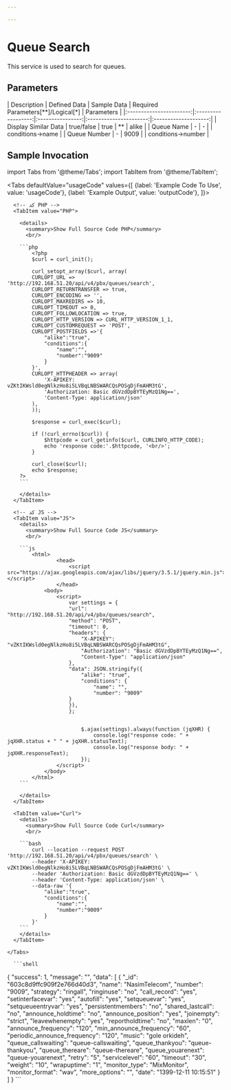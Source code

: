 ```yaml
---

---
```

# Queue Search


This service is used to search for queues.

## Parameters
<div class="custom-table">
|       Description       |    Defined Data    |    Sample Data   | Required Parameters[**]/Logical[*] |      Parameters      |
|:-----------------------:|:------------------:|:----------------:|:----------------------:|:--------------------:|
| Display Similar Data    |     true/false     |       true       |           **           |        alike         |
|        Queue Name       |          -         |         -        |                        |  conditions->name    |
|       Queue Number      |          -         |       9009       |                        | conditions->number    |
</div>

## Sample Invocation


<!--  -->

import Tabs from '@theme/Tabs';
import TabItem from '@theme/TabItem';

<Tabs
  defaultValue="usageCode"
  values={[
    {label: 'Example Code To Use', value: 'usageCode'},
    {label: 'Example Output', value: 'outputCode'},
  ]}>

  <!-- تب نمونه کد استفاده -->
  <TabItem value="usageCode">
    <Tabs
      defaultValue="PHP"
      values={[
        {label: 'PHP', value: 'PHP'},
        {label: 'JS', value: 'JS'},
        {label: 'Curl', value: 'Curl'},
      ]}>

      <!-- کد PHP -->
      <TabItem value="PHP">
	  
        <details>
          <summary>Show Full Source Code PHP</summary>
          <br/>

		```php
			<?php
			$curl = curl_init();

			curl_setopt_array($curl, array(
			CURLOPT_URL => 'http://192.168.51.20/api/v4/pbx/queues/search',
			CURLOPT_RETURNTRANSFER => true,
			CURLOPT_ENCODING => '',
			CURLOPT_MAXREDIRS => 10,
			CURLOPT_TIMEOUT => 0,
			CURLOPT_FOLLOWLOCATION => true,
			CURLOPT_HTTP_VERSION => CURL_HTTP_VERSION_1_1,
			CURLOPT_CUSTOMREQUEST => 'POST',
			CURLOPT_POSTFIELDS =>'{
				"alike":"true",
				"conditions":{
					"name":"",
					"number":"9009"
				}
			}',
			CURLOPT_HTTPHEADER => array(
				'X-APIKEY: vZKtIKWsld0egNlkzHo8i5LVBqLNBSWARCQsPOSgDjFmAHM3tG',
				'Authorization: Basic dGVzdDpBYTEyMzQ1Ng==',
				'Content-Type: application/json'
			),
			));

			$response = curl_exec($curl);

			if (!curl_errno($curl)) {
				$httpcode = curl_getinfo($curl, CURLINFO_HTTP_CODE);
				echo 'response code:'.$httpcode, '<br/>';
			}

			curl_close($curl);
			echo $response;
		?>
		```

        </details>
      </TabItem>

      <!-- کد JS -->
      <TabItem value="JS">
        <details>
          <summary>Show Full Source Code JS</summary>
          <br/>

		```js
			<html>
					<head>
						<script src="https://ajax.googleapis.com/ajax/libs/jquery/3.5.1/jquery.min.js"></script>
					</head>
				<body>
					<script>
						var settings = {
						"url": "http://192.168.51.20/api/v4/pbx/queues/search",
						"method": "POST",
						"timeout": 0,
						"headers": {
							"X-APIKEY": "vZKtIKWsld0egNlkzHo8i5LVBqLNBSWARCQsPOSgDjFmAHM3tG",
							"Authorization": "Basic dGVzdDpBYTEyMzQ1Ng==",
							"Content-Type": "application/json"
						},
						"data": JSON.stringify({
							"alike": "true",
							"conditions": {
								"name": "",
								"number": "9009"
						}
						}),
						};


							$.ajax(settings).always(function (jqXHR) {
								console.log("response code: " + jqXHR.status + " " + jqXHR.statusText);
								console.log("response body: " + jqXHR.responseText);
							});
					</script>
				</body>
			</html>
		```

        </details>
      </TabItem>

      <TabItem value="Curl">
        <details>
          <summary>Show Full Source Code Curl</summary>
          <br/>

		```bash
			curl --location --request POST 'http://192.168.51.20/api/v4/pbx/queues/search' \
			--header 'X-APIKEY: vZKtIKWsld0egNlkzHo8i5LVBqLNBSWARCQsPOSgDjFmAHM3tG' \
			--header 'Authorization: Basic dGVzdDpBYTEyMzQ1Ng==' \
			--header 'Content-Type: application/json' \
			--data-raw '{
				"alike":"true",
				"conditions":{
					"name":"",
					"number":"9009"
				}
			}'
		```
        </details>
      </TabItem>

    </Tabs>
  </TabItem>

  <TabItem value="outputCode">

      ```shell
{
    "success": 1,
    "message": "",
    "data": [
        {
            "_id": "603c8d9ffc909f2e766d40d3",
            "name": "NasimTelecom",
            "number": "9009",
            "strategy": "ringall",
            "ringinuse": "no",
            "call_record": "yes",
            "setinterfacevar": "yes",
            "autofill": "yes",
            "setqueuevar": "yes",
            "setqueueentryvar": "yes",
            "persistentmembers": "no",
            "shared_lastcall": "no",
            "announce_holdtime": "no",
            "announce_position": "yes",
            "joinempty": "strict",
            "leavewhenempty": "yes",
            "reportholdtime": "no",
            "maxlen": "0",
            "announce_frequency": "120",
            "min_announce_frequency": "60",
            "periodic_announce_frequency": "120",
            "music": "gole orkideh",
            "queue_callswaiting": "queue-callswaiting",
            "queue_thankyou": "queue-thankyou",
            "queue_thereare": "queue-thereare",
            "queue_youarenext": "queue-youarenext",
            "retry": "5",
            "servicelevel": "60",
            "timeout": "30",
            "weight": "10",
            "wrapuptime": "1",
            "monitor_type": "MixMonitor",
            "monitor_format": "wav",
            "more_options": "",
            "date": "1399-12-11 10:15:51"
        }
    ]
}
      ```
  </TabItem>

</Tabs>
